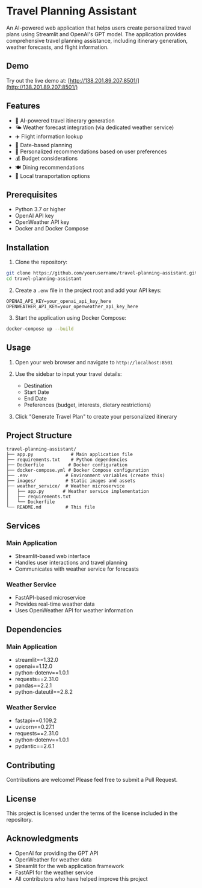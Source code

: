 # Travel Planning Assistant

An AI-powered web application that helps users create personalized travel plans using Streamlit and OpenAI's GPT model. The application provides comprehensive travel planning assistance, including itinerary generation, weather forecasts, and flight information.

## Demo

Try out the live demo at: [http://138.201.89.207:8501/](http://138.201.89.207:8501/)

## Features

- 🤖 AI-powered travel itinerary generation
- 🌤️ Weather forecast integration (via dedicated weather service)
- ✈️ Flight information lookup
- 📅 Date-based planning
- 🎯 Personalized recommendations based on user preferences
- 💰 Budget considerations
- 🍽️ Dining recommendations
- 🚗 Local transportation options

## Prerequisites

- Python 3.7 or higher
- OpenAI API key
- OpenWeather API key
- Docker and Docker Compose

## Installation

1. Clone the repository:
```bash
git clone https://github.com/yourusername/travel-planning-assistant.git
cd travel-planning-assistant
```

2. Create a `.env` file in the project root and add your API keys:
```
OPENAI_API_KEY=your_openai_api_key_here
OPENWEATHER_API_KEY=your_openweather_api_key_here
```

3. Start the application using Docker Compose:
```bash
docker-compose up --build
```

## Usage

1. Open your web browser and navigate to `http://localhost:8501`

2. Use the sidebar to input your travel details:
   - Destination
   - Start Date
   - End Date
   - Preferences (budget, interests, dietary restrictions)

3. Click "Generate Travel Plan" to create your personalized itinerary

## Project Structure

```
travel-planning-assistant/
├── app.py              # Main application file
├── requirements.txt    # Python dependencies
├── Dockerfile         # Docker configuration
├── docker-compose.yml # Docker Compose configuration
├── .env              # Environment variables (create this)
├── images/           # Static images and assets
├── weather_service/  # Weather microservice
│   ├── app.py       # Weather service implementation
│   ├── requirements.txt
│   └── Dockerfile
└── README.md         # This file
```

## Services

### Main Application
- Streamlit-based web interface
- Handles user interactions and travel planning
- Communicates with weather service for forecasts

### Weather Service
- FastAPI-based microservice
- Provides real-time weather data
- Uses OpenWeather API for weather information

## Dependencies

### Main Application
- streamlit==1.32.0
- openai==1.12.0
- python-dotenv==1.0.1
- requests==2.31.0
- pandas==2.2.1
- python-dateutil==2.8.2

### Weather Service
- fastapi==0.109.2
- uvicorn==0.27.1
- requests==2.31.0
- python-dotenv==1.0.1
- pydantic==2.6.1

## Contributing

Contributions are welcome! Please feel free to submit a Pull Request.

## License

This project is licensed under the terms of the license included in the repository.

## Acknowledgments

- OpenAI for providing the GPT API
- OpenWeather for weather data
- Streamlit for the web application framework
- FastAPI for the weather service
- All contributors who have helped improve this project 
